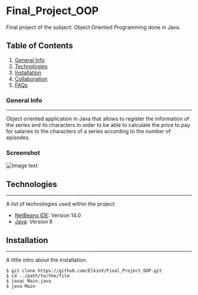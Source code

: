 # Final_Project_OOP
Final project of the subject: Object Oriented Programming done in Java.

## Table of Contents
1. [General Info](#general-info)
2. [Technologies](#technologies)
3. [Installation](#installation)
4. [Collaboration](#collaboration)
5. [FAQs](#faqs)
### General Info
***
Object oriented application in Java that allows to register the information of the series and its characters in order to be able to calculate the price to pay for salaries to the characters of a series according to the number of episodes.
### Screenshot
![Image text](https://i.postimg.cc/JhqsnqMT/EgSeries.jpg)
## Technologies
***
A list of technologies used within the project:
* [NetBeans IDE](https://netbeans.apache.org/download/nb14/index.html): Version 14.0
* [Java](https://www.java.com/es/download/ie_manual.jsp): Version 8
## Installation
***
A little intro about the installation. 
```
$ git clone https://github.com/ElkinV/Final_Project_OOP.git
$ cd ../path/to/the/file
$ javac Main.java
$ java Main
```

